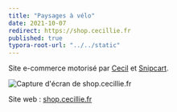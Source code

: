 ```yaml
---
title: "Paysages à vélo"
date: 2021-10-07
redirect: https://shop.cecillie.fr
published: true
typora-root-url: "../../static"
---
```

Site e-commerce motorisé par [Cecil](https://cecil.app) et [Snipcart](https://snipcart.com/fr).

![Capture d'écran de shop.cecillie.fr](/images/projets/shop.cecillie.fr.png)

Site web : [shop.cecillie.fr](https://shop.cecillie.fr)

